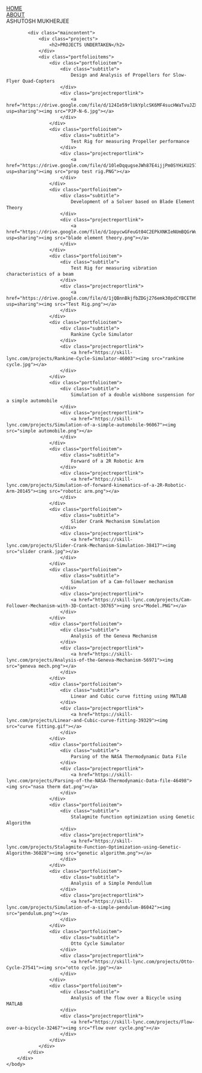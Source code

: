 <html>
    <head>
        <meta charset="utf-8"/>
        <title> Portfolio - Ashutosh Mukherjee </title>
        <link rel="stylesheet" href="styles.css">
    </head>
    <body>
        <div class="container">
            <div class="navbar">
                <div class="leftcol">
                    <div class="link1 active-nav-link">
                        <a href="index.html">HOME</a>
                    </div>
                    <div class="link2">
                        <a href="about.html">ABOUT</a>
                    </div>
                </div>
                <div class="rightcol">
                    <div class="nolink">
                        <div>ASHUTOSH MUKHERJEE</div>
                    </div>
                </div>
            </div>

            <div class="maincontent">
                <div class="projects">
                    <h2>PROJECTS UNDERTAKEN</h2>
                </div>
                <div class="portfolioitems">
                    <div class="portfolioitem">
                        <div class="subtitle">
                            Design and Analysis of Propellers for Slow-Flyer Quad-Copters
                        </div>
                        <div class="projectreportlink">
                            <a href="https://drive.google.com/file/d/124Ie59rlUkYplcSK6MF4sucHWaTvuJZX/view?usp=sharing"><img src="PJP-N-6.jpg"></a>
                        </div>
                    </div>
                    <div class="portfolioitem">
                        <div class="subtitle">
                            Test Rig for measuring Propeller performance
                        </div>
                        <div class="projectreportlink">
                            <a href="https://drive.google.com/file/d/10leDqqugseJWh87E4ijjPm0SYHiKU257/view?usp=sharing"><img src="prop test rig.PNG"></a>
                        </div>
                    </div>
                    <div class="portfolioitem">
                        <div class="subtitle">
                            Development of a Solver based on Blade Element Theory
                        </div>
                        <div class="projectreportlink">
                            <a href="https://drive.google.com/file/d/1opycwGFeuGt04C2EPkXNKIeNUmBQGrWu/view?usp=sharing"><img src="blade element theory.png"></a>
                        </div>
                    </div>
                    <div class="portfolioitem">                                                         
                        <div class="subtitle">
                            Test Rig for measuring vibration characteristics of a beam
                        </div>
                        <div class="projectreportlink">
                            <a href="https://drive.google.com/file/d/1jQBnnBkjfbZDGj276emk30pdCYBCETH9/view?usp=sharing"><img src="Test Rig.png"></a>
                        </div>
                    </div>
                    <div class="portfolioitem">
                        <div class="subtitle">
                            Rankine Cycle Simulator
                        </div>
                        <div class="projectreportlink">
                            <a href="https://skill-lync.com/projects/Rankine-Cycle-Simulator-46003"><img src="rankine cycle.jpg"></a>
                        </div>
                    </div>
                    <div class="portfolioitem">
                        <div class="subtitle">
                            Simulation of a double wishbone suspension for a simple automobile
                        </div>
                        <div class="projectreportlink">
                            <a href="https://skill-lync.com/projects/Simulation-of-a-simple-automobile-96067"><img src="simple automobile.png"></a>
                        </div>
                    </div>
                    <div class="portfolioitem">
                        <div class="subtitle">
                            Forward of a 2R Robotic Arm
                        </div>
                        <div class="projectreportlink">
                            <a href="https://skill-lync.com/projects/Simulation-of-forward-kinematics-of-a-2R-Robotic-Arm-20145"><img src="robotic arm.png"></a>
                        </div>
                    </div>
                    <div class="portfolioitem">
                        <div class="subtitle">
                            Slider Crank Mechanism Simulation
                        </div>
                        <div class="projectreportlink">
                            <a href="https://skill-lync.com/projects/Slider-Crank-Mechanism-Simulation-38417"><img src="slider crank.jpg"></a>
                        </div>
                    </div>
                    <div class="portfolioitem">
                        <div class="subtitle">
                            Simulation of a Cam-follower mechanism
                        </div>
                        <div class="projectreportlink">
                            <a href="https://skill-lync.com/projects/Cam-Follower-Mechanism-with-3D-Contact-30765"><img src="Model.PNG"></a>
                        </div>
                    </div>
                    <div class="portfolioitem">
                        <div class="subtitle">
                            Analysis of the Geneva Mechanism
                        </div>
                        <div class="projectreportlink">
                            <a href="https://skill-lync.com/projects/Analysis-of-the-Geneva-Mechanism-56971"><img src="geneva mech.png"></a>
                        </div>
                    </div>
                    <div class="portfolioitem">
                        <div class="subtitle">
                            Linear and Cubic curve fitting using MATLAB
                        </div>
                        <div class="projectreportlink">
                            <a href="https://skill-lync.com/projects/Linear-and-Cubic-curve-fitting-39329"><img src="curve fitting.gif"></a>
                        </div>
                    </div>
                    <div class="portfolioitem">
                        <div class="subtitle">
                            Parsing of the NASA Thermodynamic Data File
                        </div>
                        <div class="projectreportlink">
                            <a href="https://skill-lync.com/projects/Parsing-of-the-NASA-Thermodynamic-Data-file-46498"><img src="nasa therm dat.png"></a>
                        </div>
                    </div>
                    <div class="portfolioitem">
                        <div class="subtitle">
                            Stalagmite function optimization using Genetic Algorithm
                        </div>
                        <div class="projectreportlink">
                            <a href="https://skill-lync.com/projects/Stalagmite-Function-Optimization-using-Genetic-Algorithm-36028"><img src="genetic algorithm.png"></a>
                        </div>
                    </div>
                    <div class="portfolioitem">
                        <div class="subtitle">
                            Analysis of a Simple Pendullum
                        </div>
                        <div class="projectreportlink">
                            <a href="https://skill-lync.com/projects/Simulation-of-a-simple-pendulum-86042"><img src="pendulum.png"></a>
                        </div>
                    </div>
                    <div class="portfolioitem">
                        <div class="subtitle">
                            Otto Cycle Simulator
                        </div>
                        <div class="projectreportlink">
                            <a href="https://skill-lync.com/projects/Otto-Cycle-27541"><img src="otto cycle.jpg"></a>
                        </div>
                    </div>
                    <div class="portfolioitem">
                        <div class="subtitle">
                            Analysis of the flow over a Bicycle using MATLAB
                        </div>
                        <div class="projectreportlink">
                            <a href="https://skill-lync.com/projects/Flow-over-a-bicycle-32467"><img src="flow over cycle.png"></a>
                        </div>
                    </div>
                </div>
            </div>
        </div>
    </body>
</html>
